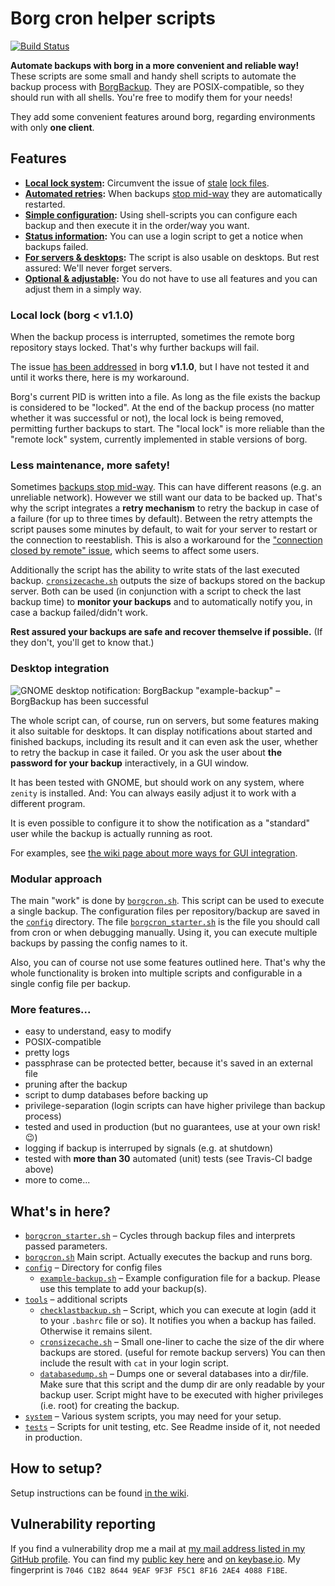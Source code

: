 # Borg cron helper scripts

[![Build Status](https://travis-ci.org/rugk/borg-cron-helper.svg?branch=master)](https://travis-ci.org/rugk/borg-cron-helper)

**Automate backups with borg in a more convenient and reliable way!** These scripts are some small and handy shell scripts to automate the backup process with [BorgBackup](https://borgbackup.readthedocs.io/). They are POSIX-compatible, so they should run with all shells. You're free to modify them for your needs!

They add some convenient features around borg, regarding environments with only **one client**.

## Features

- **[Local lock system](#local-lock-borg--v110):** Circumvent the issue of [stale](https://github.com/borgbackup/borg/issues/813) [lock files](https://github.com/borgbackup/borg/issues/2306).
- **[Automated retries](#less-maintenance-more-safety):** When backups [stop mid-way](https://borgbackup.readthedocs.io/en/stable/faq.html#if-a-backup-stops-mid-way-does-the-already-backed-up-data-stay-there) they are automatically restarted.
- **[Simple configuration](config/example-backup.sh):** Using shell-scripts you can configure each backup and then execute it in the order/way you want.
- **[Status information](#less-maintenance-more-safety):** You can use a login script to get a notice when backups failed.
- **[For servers & desktops](#desktop-integration):** The script is also usable on desktops. But rest assured: We'll never forget servers.
- **[Optional & adjustable](#modular-approach):** You do not have to use all features and you can adjust them in a simply way.

### Local lock (borg < v1.1.0)

When the backup process is interrupted, sometimes the remote borg repository stays locked. That's why further backups will fail.

The issue [has been addressed](https://github.com/borgbackup/borg/pull/1674) in borg **v1.1.0**, but I have not tested it and until it works there, here is my workaround.

Borg's current PID is written into a file. As long as the file exists the backup is considered to be "locked". At the end of the backup process (no matter whether it was successful or not), the local lock is being removed, permitting further backups to start. The "local lock" is more reliable than the "remote lock" system, currently implemented in stable versions of borg.

### Less maintenance, more safety!

Sometimes [backups stop mid-way](https://borgbackup.readthedocs.io/en/stable/faq.html#if-a-backup-stops-mid-way-does-the-already-backed-up-data-stay-there). This can have different reasons (e.g. an unreliable network). However we still want our data to be backed up. That's why the script integrates a **retry mechanism** to retry the backup in case of a failure (for up to three times by default). Between the retry attempts the script pauses some minutes by default, to wait for your server to restart or the connection to reestablish. This is also a workaround for the ["connection closed by remote" issue](https://github.com/borgbackup/borg/issues/636), which seems to affect some users.

Additionally the script has the ability to write stats of the last executed backup. [`cronsizecache.sh`](tools/cronsizecache.sh) outputs the size of backups stored on the backup server. Both can be used (in conjunction with a script to check the last backup time) to **monitor your backups** and to automatically notify you, in case a backup failed/didn't work.

**Rest assured your backups are safe and recover themselve if possible.** (If they don't, you'll get to know that.)

### Desktop integration

![GNOME desktop notification: BorgBackup "example-backup" – BorgBackup has been successful](https://raw.githubusercontent.com/wiki/rugk/borg-cron-helper/notification.png)

The whole script can, of course, run on servers, but some features making it also suitable for desktops. It can display notifications about started and finished backups, including its result and it can even ask the user, whether to retry the backup in case it failed. Or you ask the user about **the password for your backup** interactively, in a GUI window.

It has been tested with GNOME, but should work on any system, where `zenity` is installed. And: You can always easily adjust it to work with a different program.

It is even possible to configure it to show the notification as a "standard" user while the backup is actually running as root.

For examples, see [the wiki page about more ways for GUI integration](https://github.com/rugk/borg-cron-helper/wiki/Additional-GUI-integration).

### Modular approach

The main "work" is done by [`borgcron.sh`](borgcron.sh). This script can be used to execute a single backup. The configuration files per repository/backup are saved in the [`config`](config/) directory. The file [`borgcron_starter.sh`](borgcron_starter.sh) is the file you should call from cron or when debugging manually. Using it, you can execute multiple backups by passing the config names to it.

Also, you can of course not use some features outlined here. That's why the whole functionality is broken into multiple scripts and configurable in a single config file per backup.

### More features...

- easy to understand, easy to modify
- POSIX-compatible
- pretty logs
- passphrase can be protected better, because it's saved in an external file
- pruning after the backup
- script to dump databases before backing up
- privilege-separation (login scripts can have higher privilege than backup process)
- tested and used in production (but no guarantees, use at your own risk! 😉)
- logging if backup is interruped by signals (e.g. at shutdown)
- tested with **more than 30** automated (unit) tests (see Travis-CI badge above)
- more to come...

## What's in here?

- [`borgcron_starter.sh`](borgcron_starter.sh) – Cycles through backup files and interprets passed parameters.
- [`borgcron.sh`](borgcron.sh) Main script. Actually executes the backup and runs borg.
- [`config`](config/) – Directory for config files
  - [`example-backup.sh`](config/example-backup.sh) – Example configuration file for a backup. Please use this template to add your backup(s).
- [`tools`](tools/) – additional scripts
  - [`checklastbackup.sh`](tools/checklastbackup.sh) – Script, which you can execute at login (add it to your `.bashrc` file or so). It notifies you when a backup has failed. Otherwise it remains silent.
  - [`cronsizecache.sh`](tools/cronsizecache.sh) – Small one-liner to cache the size of the dir where backups are stored. (useful for remote backup servers) You can then include the result with `cat` in your login script.
  - [`databasedump.sh`](tools/databasedump.sh) – Dumps one or several databases into a dir/file. Make sure that this script and the dump dir are only readable by your backup user. Script might have to be executed with higher privileges (i.e. root) for creating the backup.
- [`system`](system/) – Various system scripts, you may need for your setup.
- [`tests`](tests/) – Scripts for unit testing, etc. See Readme inside of it, not needed in production.

## How to setup?

Setup instructions can be found [in the wiki](https://github.com/rugk/borg-cron-helper/wiki/How-to-setup%3F).

## Vulnerability reporting

If you find a vulnerability drop me a mail at [my mail address listed in my GitHub profile](https://github.com/rugk). You can find my [public key here](https://keys.mailvelope.com/pks/lookup?op=get&search=0x8F162AE44088F1BE) and [on keybase.io](https://keybase.io/rugk). My fingerprint is `7046 C1B2 8644 9EAF 9F3F F5C1 8F16 2AE4 4088 F1BE`.
